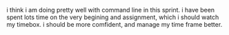 i think i am doing pretty well with command line in this sprint.
i have been spent lots time on the very begining and assignment, which i should watch my timebox.
i should be more comfident, and manage my time frame better.